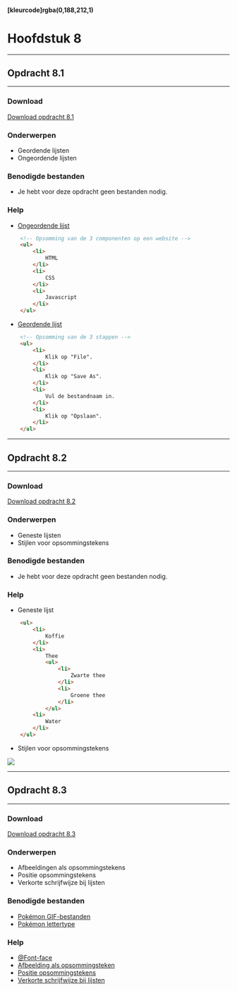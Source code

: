 #### [kleurcode]rgba(0,188,212,1)

# Hoofdstuk 8

---
## Opdracht 8.1
---

### Download
<a href="https://elo.kw1c.nl/CMS/Studie/811%20ICT-Academie/811%20VakkenInhoud/%5BB.14%20HTM%5D%20HTMLCSS/Productie/02.%20Opdrachten/Hoofdstuk%208/Opdracht%208.1.pdf" target="_blank">Download opdracht 8.1</a>

### Onderwerpen
*   Geordende lijsten
*   Ongeordende lijsten

### Benodigde bestanden
*   Je hebt voor deze opdracht geen bestanden nodig.

### Help
*   <a href="http://www.w3schools.com/tags/tag_ul.asp" target="_blank">Ongeordende lijst</a>
```HTML
    <!-- Opsomming van de 3 componenten op een website -->
    <ul>
        <li>
            HTML
        </li>
        <li>
            CSS
        </li>
        <li>
            Javascript
        </li>
    </ul>
```
*   <a href="http://www.w3schools.com/tags/tag_ol.asp" target="_blank">Geordende lijst</a>
```HTML
    <!-- Opsomming van de 3 stappen -->
    <ul>
        <li>
            Klik op "File".
        </li>
        <li>
            Klik op "Save As".
        </li>
        <li>
            Vul de bestandnaam in.
        </li>
        <li>
            Klik op "Opslaan".
        </li>
    </ul>
```

---
## Opdracht 8.2
---

### Download
<a href="https://elo.kw1c.nl/CMS/Studie/811%20ICT-Academie/811%20VakkenInhoud/%5BB.14%20HTM%5D%20HTMLCSS/Productie/02.%20Opdrachten/Hoofdstuk%208/Opdracht%208.2.pdf" target="_blank">Download opdracht 8.2</a>

### Onderwerpen
*   Geneste lijsten
*   Stijlen voor opsommingstekens

### Benodigde bestanden
*   Je hebt voor deze opdracht geen bestanden nodig.

### Help
*   Geneste lijst
```HTML
    <ul>
        <li>    
            Koffie
        </li>
        <li>
            Thee
            <ul>
                <li>
                    Zwarte thee
                </li>
                <li>
                    Groene thee
                </li>
            </ul>
        <li>
            Water
        </li>
    </ul>
```
*   Stijlen voor opsommingstekens
<img src="https://elo.kw1c.nl/CMS/Studie/811%20ICT-Academie/811%20VakkenInhoud/%5BB.14%20HTM%5D%20HTMLCSS/Productie/02.%20Opdrachten/Hoofdstuk%208/Resources/Liststyletype.png">

---
## Opdracht 8.3
---

### Download
<a href="https://elo.kw1c.nl/CMS/Studie/811%20ICT-Academie/811%20VakkenInhoud/%5BB.14%20HTM%5D%20HTMLCSS/Productie/02.%20Opdrachten/Hoofdstuk%208/Opdracht%208.3.pdf" target="_blank">Download opdracht 8.3</a>

### Onderwerpen
*   Afbeeldingen als opsommingstekens
*   Positie opsommingstekens
*   Verkorte schrijfwijze bij lijsten

### Benodigde bestanden
*   <a href="https://elo.kw1c.nl/CMS/Studie/811%20ICT-Academie/811%20VakkenInhoud/%5BB.14%20HTM%5D%20HTMLCSS/Productie/02.%20Opdrachten/Hoofdstuk%208/Resources/Pok%C3%A9mon.rar" target="_blank">Pokémon GIF-bestanden</a>
*   <a href="https://elo.kw1c.nl/CMS/Studie/811%20ICT-Academie/811%20VakkenInhoud/%5BB.14%20HTM%5D%20HTMLCSS/Productie/02.%20Opdrachten/Hoofdstuk%208/Resources/PocketMonk.otf" target="_blank">Pokémon lettertype</a>

### Help
*   <a href="http://www.w3schools.com/cssref/css3_pr_font-face_rule.asp" target="_blank">@Font-face</a>
*   <a href="http://www.w3schools.com/cssref/pr_list-style-image.asp" target="_blank">Afbeelding als opsommingsteken</a>
*   <a href="http://www.w3schools.com/cssref/pr_list-style-position.asp" target="_blank">Positie opsommingstekens</a>
*   <a href="http://www.w3schools.com/cssref/pr_list-style.asp" target="_blank">Verkorte schrijfwijze bij lijsten</a>